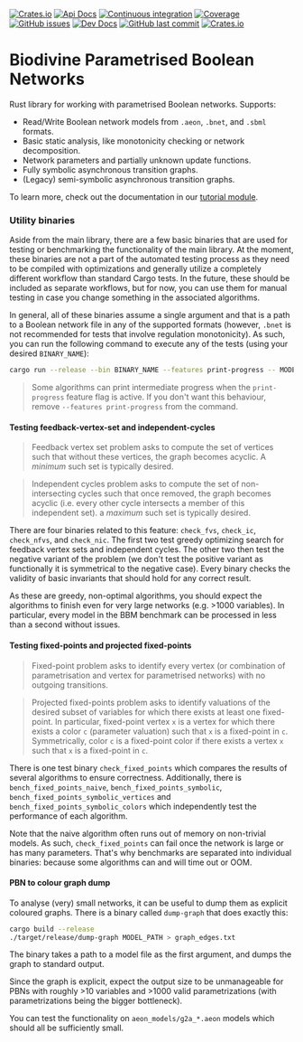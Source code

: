[![Crates.io](https://img.shields.io/crates/v/biodivine-lib-param-bn?style=flat-square)](https://crates.io/crates/biodivine-lib-param-bn) [![Api Docs](https://img.shields.io/badge/docs-api-yellowgreen?style=flat-square)](https://docs.rs/biodivine-lib-param-bn/) [![Continuous integration](https://img.shields.io/github/workflow/status/sybila/biodivine-lib-param-bn/build?style=flat-square)](https://github.com/sybila/biodivine-lib-param-bn/actions?query=workflow%3Abuild) [![Coverage](https://img.shields.io/codecov/c/github/sybila/biodivine-lib-param-bn?style=flat-square)](https://codecov.io/gh/sybila/biodivine-lib-param-bn) [![GitHub issues](https://img.shields.io/github/issues/sybila/biodivine-lib-param-bn?style=flat-square)](https://github.com/sybila/biodivine-lib-param-bn/issues) [![Dev Docs](https://img.shields.io/badge/docs-dev-orange?style=flat-square)](https://biodivine.fi.muni.cz/docs/biodivine-lib-param-bn/latest/) [![GitHub last commit](https://img.shields.io/github/last-commit/sybila/biodivine-lib-param-bn?style=flat-square)](https://github.com/sybila/biodivine-lib-param-bn/commits/master) [![Crates.io](https://img.shields.io/crates/l/biodivine-lib-param-bn?style=flat-square)](https://github.com/sybila/biodivine-lib-param-bn/blob/master/LICENSE)

# Biodivine Parametrised Boolean Networks

Rust library for working with parametrised Boolean networks. Supports: 
 - Read/Write Boolean network models from `.aeon`, `.bnet`, and `.sbml` formats.
 - Basic static analysis, like monotonicity checking or network decomposition.
 - Network parameters and partially unknown update functions.
 - Fully symbolic asynchronous transition graphs.
 - (Legacy) semi-symbolic asynchronous transition graphs.

To learn more, check out the documentation in our [tutorial module](https://docs.rs/biodivine-lib-param-bn/latest/biodivine_lib_param_bn/tutorial/index.html). 

### Utility binaries

Aside from the main library, there are a few basic binaries that are used for
testing or benchmarking the functionality of the main library. At the moment,
these binaries are not a part of the automated testing process as they need
to be compiled with optimizations and generally utilize a completely different
workflow than standard Cargo tests. In the future, these should be included
as separate workflows, but for now, you can use them for manual testing in
case you change something in the associated algorithms.

In general, all of these binaries assume a single argument and that is 
a path to a Boolean network file in any of the supported formats (however,
`.bnet` is not recommended for tests that involve regulation monotonicity).
As such, you can run the following command to execute any of the tests 
(using your desired `BINARY_NAME`):

```bash
cargo run --release --bin BINARY_NAME --features print-progress -- MODEL_PATH
```

> Some algorithms can print intermediate progress when the `print-progress`
> feature flag is active. If you don't want this behaviour, remove 
> `--features print-progress` from the command.

#### Testing feedback-vertex-set and independent-cycles

> Feedback vertex set problem asks to compute the set of vertices such that
> without these vertices, the graph becomes acyclic. A *minimum* such set is
> typically desired.

> Independent cycles problem asks to compute the set of non-intersecting 
> cycles such that once removed, the graph becomes acyclic (i.e. every
> other cycle intersects a member of this independent set). a *maximum* such
> set is typically desired.

There are four binaries related to this feature: `check_fvs`, `check_ic`,
`check_nfvs`, and `check_nic`. The first two test greedy optimizing search
for feedback vertex sets and independent cycles. The other two then test
the negative variant of the problem (we don't test the positive variant
as functionally it is symmetrical to the negative case). Every binary
checks the validity of basic invariants that should hold for any 
correct result.

As these are greedy, non-optimal algorithms, you should expect
the algorithms to finish even for very large networks (e.g. >1000 variables).
In particular, every model in the BBM benchmark can be processed in less than
a second without issues.

#### Testing fixed-points and projected fixed-points

> Fixed-point problem asks to identify every vertex (or combination of 
> parametrisation and vertex for parametrised networks) with no outgoing 
> transitions.

> Projected fixed-points problem asks to identify valuations of the desired
> subset of variables for which there exists at least one fixed-point. In 
> particular, fixed-point vertex `x` is a vertex for which there exists a
> color `c` (parameter valuation) such that `x` is a fixed-point in `c`.
> Symmetrically, color `c` is a fixed-point color if there exists a vertex
> `x` such that `x` is a fixed-point in `c`.

There is one test binary `check_fixed_points` which compares the results of
several algorithms to ensure correctness. Additionally, there is 
`bench_fixed_points_naive`, `bench_fixed_points_symbolic`, 
`bench_fixed_points_symbolic_vertices` and 
`bench_fixed_points_symbolic_colors` which independently test the performance
of each algorithm.

Note that the naive algorithm often runs out of memory on non-trivial models.
As such, `check_fixed_points` can fail once the network is large or has many 
parameters. That's why benchmarks are separated into individual binaries: 
because some algorithms can and will time out or OOM.

#### PBN to colour graph dump

To analyse (very) small networks, it can be useful to 
dump them as explicit coloured graphs. There is a binary called `dump-graph`
that does exactly this:

```bash
cargo build --release
./target/release/dump-graph MODEL_PATH > graph_edges.txt
```
The binary takes a path to a model file as the first argument, and dumps
the graph to standard output.

Since the graph is explicit, expect the output size to be unmanageable
for PBNs with roughly >10 variables and >1000 valid parametrizations 
(with parametrizations being the bigger bottleneck).

You can test the functionality on `aeon_models/g2a_*.aeon` models which
should all be sufficiently small.   